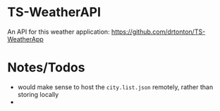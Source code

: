 # TS-WeatherAPI
An API for this weather application: https://github.com/drtonton/TS-WeatherApp

# Notes/Todos
* would make sense to host the `city.list.json` remotely, rather than storing locally
* 